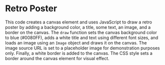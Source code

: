 # Retro Poster

This code creates a canvas element and uses JavaScript to draw a retro poster by adding a background color, a title, some text, an image, and a border on the canvas. The `draw` function sets the canvas background color to blue (#0080FF), adds a white title and text using different font sizes, and loads an image using an `Image` object and draws it on the canvas. The image source URL is set to a placeholder image for demonstration purposes only. Finally, a white border is added to the canvas. The CSS style sets a border around the canvas element for visual effect.
